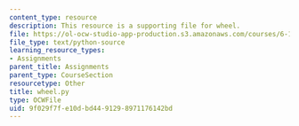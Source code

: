 ```yaml
---
content_type: resource
description: This resource is a supporting file for wheel.
file: https://ol-ocw-studio-app-production.s3.amazonaws.com/courses/6-189-a-gentle-introduction-to-programming-using-python-january-iap-2011/9f029f7fe10dbd4491298971176142bd_wheel.py
file_type: text/python-source
learning_resource_types:
- Assignments
parent_title: Assignments
parent_type: CourseSection
resourcetype: Other
title: wheel.py
type: OCWFile
uid: 9f029f7f-e10d-bd44-9129-8971176142bd
---
```

